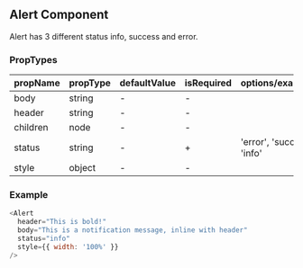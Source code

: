 ## Alert Component

Alert has 3 different status info, success and error.

### PropTypes

| propName | propType | defaultValue | isRequired | options/example |
|----------|----------|--------------|------------|---------|
| body     | string   | -      | -          |  |
| header | string   |-           | -         |  |
| children | node | -            | -          |  |
| status  | string   | -           | +            | 'error', 'success', 'info' |
| style   | object    | -          | -           |  |

### Example

``` js
<Alert
  header="This is bold!"
  body="This is a notification message, inline with header"
  status="info"
  style={{ width: '100%' }}
/>
```
